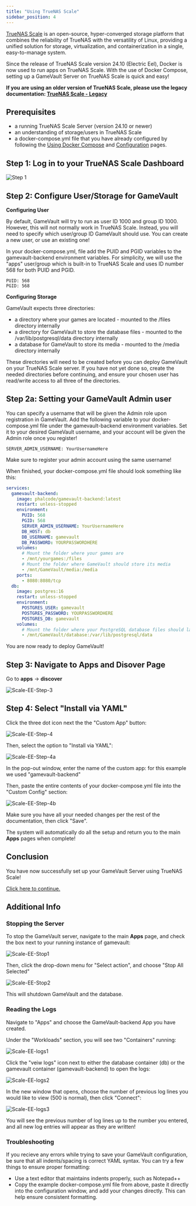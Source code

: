 ```yaml
---
title: "Using TrueNAS Scale"
sidebar_position: 4
---
```


[TrueNAS Scale](https://www.truenas.com/truenas-scale/) is an open-source, hyper-converged storage platform that combines the reliability of TrueNAS with the versatility of Linux, providing a unified solution for storage, virtualization, and containerization in a single, easy-to-manage system.

Since the release of TrueNAS Scale version 24.10 (Electric Eel), Docker is now used to run apps on TrueNAS Scale. With the use of Docker Compose, setting up a GameVault Server on TrueNAS Scale is quick and easy!

**If you are using an older version of TrueNAS Scale, please use the legacy documentation: [TrueNAS Scale - Legacy](https://gamevau.lt/docs/server-docs/setup/truenas-scale-legacy/)**

## Prerequisites

- a running TrueNAS Scale Server (version 24.10 or newer)
- an understanding of storage/users in TrueNAS Scale
- a docker-compose.yml file that you have already configured by following the [Using Docker Compose](https://gamevau.lt/docs/server-docs/setup/docker-compose/) and [Configuration](https://gamevau.lt/docs/server-docs/configuration) pages.

## Step 1: Log in to your TrueNAS Scale Dashboard

![Step 1](/img/docs/setup/scale/scale-login.png)

## Step 2: Configure User/Storage for GameVault

**Configuring User**

By default, GameVault will try to run as user ID 1000 and group ID 1000. However, this will not normally work in TrueNAS Scale. Instead, you will need to specify which user/group ID GameVault should use. You can create a new user, or use an existing one!

In your docker-compose.yml, file add the PUID and PGID variables to the gamevault-backend environment variables.
For simplicity, we will use the "apps" user/group which is built-in to TrueNAS Scale and uses ID number 568 for both PUID and PGID.

```plaintext
PUID: 568
PGID: 568
```

**Configuring Storage**

GameVault expects three directories: 
- a directory where your games are located - mounted to the /files directory internally
- a directory for GameVault to store the database files - mounted to the /var/lib/postgresql/data directory internally
- a database for GameVault to store its media - mounted to the /media directory internally
  
These directories will need to be created before you can deploy GameVault on your TrueNAS Scale server. 
If you have not yet done so, create the needed directories before continuing, and ensure your chosen user has read/write access to all three of the directories.

## Step 2a: Setting your GameVault Admin user

You can specify a username that will be given the Admin role upon registration in GameVault. Add the following variable to your docker-compose.yml file under the gamevault-backend environment variables. Set it to your desired GameVault username, and your account will be given the Admin role once you register!

```plaintext
SERVER_ADMIN_USERNAME: YourUsernameHere
```

Make sure to register your admin account using the same username!

When finished, your docker-compose.yml file should look something like this:

```yaml
services:
  gamevault-backend:
    image: phalcode/gamevault-backend:latest
    restart: unless-stopped
    environment:
      PUID: 568
      PGID: 568
      SERVER_ADMIN_USERNAME: YourUsernameHere
      DB_HOST: db
      DB_USERNAME: gamevault
      DB_PASSWORD: YOURPASSWORDHERE
    volumes:
      # Mount the folder where your games are
      - /mnt/yourgames:/files
      # Mount the folder where GameVault should store its media
      - /mnt/GameVault/media:/media
    ports:
      - 8080:8080/tcp
  db:
    image: postgres:16
    restart: unless-stopped
    environment:
      POSTGRES_USER: gamevault
      POSTGRES_PASSWORD: YOURPASSWORDHERE
      POSTGRES_DB: gamevault
    volumes:
      # Mount the folder where your PostgreSQL database files should land
      - /mnt/GameVault/database:/var/lib/postgresql/data
```

You are now ready to deploy GameVault!

## Step 3: Navigate to Apps and Disover Page

Go to **apps** -> **discover**

![Scale-EE-Step-3](https://github.com/user-attachments/assets/b9b875d1-760c-4172-b860-25eea52685a7)

## Step 4: Select "Install via YAML"

Click the three dot icon next the the "Custom App" button:

![Scale-EE-Step-4](https://github.com/user-attachments/assets/9d63c52c-e228-464c-914d-eb796cca569e)

Then, select the option to "Install via YAML":

![Scale-EE-Step-4a](https://github.com/user-attachments/assets/9dbd4c4d-fb07-4afe-9f37-70e73a675c07)

In the pop-out window, enter the name of the custom app: for this example we used "gamevault-backend"

Then, paste the entire contents of your docker-compose.yml file into the "Custom Config" section:

![Scale-EE-Step-4b](https://github.com/user-attachments/assets/27bde428-4451-4a56-b340-fd7ee50bef6e)

Make sure you have all your needed changes per the rest of the documentation, then click "Save".

The system will automatically do all the setup and return you to the main **Apps** pages when complete!

## Conclusion

You have now successfully set up your GameVault Server using TrueNAS Scale!

[Click here to continue.](setup.md#what-next)


## Additional Info

### Stopping the Server

To stop the GameVault server, navigate to the main **Apps** page, and check the box next to your running instance of gamevault:

![Scale-EE-Stop1](https://github.com/user-attachments/assets/b4683bf5-f56c-4c49-8735-4783d8005039)

Then, click the drop-down menu for "Select action", and choose "Stop All Selected"

![Scale-EE-Stop2](https://github.com/user-attachments/assets/2ee89d03-046d-4aef-9438-5949f78cf35e)

This will shutdown GameVault and the database.

### Reading the Logs

Navigate to "Apps" and choose the GameVault-backend App you have created.

Under the "Workloads" section, you will see two "Containers" running:

![Scale-EE-logs1](https://github.com/user-attachments/assets/573ac116-411e-4c13-a93d-a1c85b6e6ec5)

Click the "veiw logs" icon next to either the database container (db) or the gamevault container (gamevault-backend) to open the logs:

![Scale-EE-logs2](https://github.com/user-attachments/assets/5de00401-9c53-4c86-8c06-cf05cf17526f)

In the new window that opens, choose the number of previous log lines you would like to view (500 is normal), then click "Connect":

![Scale-EE-logs3](https://github.com/user-attachments/assets/94f5c33f-0064-43c3-9e23-8a07d3dcce98)

You will see the previous number of log lines up to the number you entered, and all new log entries will appear as they are written!

### Troubleshooting

If you recieve any errors while trying to save your GameVault configuration, be sure that all indents/spacing is correct YAML syntax. 
You can try a few things to ensure proper formatting:

- Use a text editor that maintains indents properly, such as Notepad++
- Copy the example docker-compose.yml file from above, paste it directly into the configuration window, and add your changes directly. This can help ensure consistent formatting.
